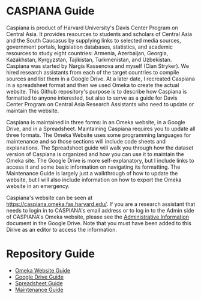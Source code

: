 # CASPIANA Guide
Caspiana is product of Harvard University's Davis Center Program on Central Asia. It provides resources to students and scholars of Central Asia and the South Caucasus by supplying links to selected media sources, government portals, legislation databases, statistics, and academic resources to study eight countries: Armenia, Azerbaijan, Georgia, Kazakhstan, Kyrgyzstan, Tajikistan, Turkmenistan, and Uzbekistan. Caspiana was started by Nargis Kassenova and myself (Cian Stryker). We hired research assistants from each of the target countries to compile sources and list them in a Google Drive. At a later date, I recreated Caspiana in a spreadsheet format and then we used Omeka to create the actual website. This Github repository's purpose is to describe how Caspiana is formatted to anyone interested, but also to serve as a guide for Davis Center Program on Central Asia Research Assistants who need to update or maintain the website. 

Caspiana is maintained in three forms: in an Omeka website, in a Google Drive, and in a Spreadsheet. Maintaining Caspiana requires you to update all three formats. The Omeka Website uses some programming languages for maintenance and so those sections will include code sheets and explanations. The Spreadsheet guide will walk you through how the dataset version of Caspiana is organized and how you can use it to maintain the Omeka site. The Google Drive is more self-explanatory, but I include links to access it and some basic information on navigating its formatting. The Maintenance Guide is largely just a walkthrough of how to update the website, but I will also include information on how to export the Omeka website in an emergency. 

Caspiana's website can be seen at https://caspiana.omeka.fas.harvard.edu/. If you are a research assistant that needs to login in to CASPIANA's email address or to log in to the Admin side of CASPIANA's Omeka website, please see the [Administrative Information](https://docs.google.com/document/d/172VLXTTLmpCkYF_dQ0ncYYXktGvYZAPXifuhmEw3slc/edit) document in the Google Drive. Note that you must have been added to this Dirive as an editor to access the information. 

# Repository Guide
- [Omeka Website Guide](https://github.com/CianStryker/Caspiana_Guide/tree/main/Omeka%20Website%20Guide)
- [Google Drive Guide](https://github.com/CianStryker/Caspiana_Guide/tree/main/Google%20Drive%20Guide)
- [Spreadsheet Guide](https://github.com/CianStryker/Caspiana_Guide/tree/main/Spreadsheet%20Guide)
- [Maintenance Guide](https://github.com/CianStryker/Caspiana_Guide/tree/main/Maintenance%20Guide)


